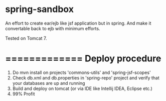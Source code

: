 spring-sandbox
==============

An effort to create ear/ejb like jsf application but in spring. And make it convertable back to ejb with minimum efforts.

Tested on Tomcat 7.

=============
Deploy procedure
=============


1. Do mvn install on projects 'commons-utils' and 'spring-jsf-scopes'
2. Check db.xml and db.properties in 'spring-repo' project and verify that your databases are up and running
3. Build and deploy on tomcat (or via IDE like Intellij IDEA, Eclipse etc.)
4. 99% Profit 

